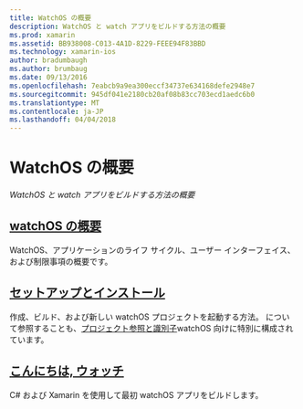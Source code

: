 ```yaml
---
title: WatchOS の概要
description: WatchOS と watch アプリをビルドする方法の概要
ms.prod: xamarin
ms.assetid: BB938008-C013-4A1D-8229-FEEE94F83BBD
ms.technology: xamarin-ios
author: bradumbaugh
ms.author: brumbaug
ms.date: 09/13/2016
ms.openlocfilehash: 7eabcb9a9ea300eccf34737e634168defe2948e7
ms.sourcegitcommit: 945df041e2180cb20af08b83cc703ecd1aedc6b0
ms.translationtype: MT
ms.contentlocale: ja-JP
ms.lasthandoff: 04/04/2018
---
```

# <a name="getting-started-with-watchos"></a>WatchOS の概要

_WatchOS と watch アプリをビルドする方法の概要_

## <a name="introduction-to-watchosioswatchosget-startedintro-to-watchosmd"></a>[watchOS の概要](~/ios/watchos/get-started/intro-to-watchos.md)

WatchOS、アプリケーションのライフ サイクル、ユーザー インターフェイス、および制限事項の概要です。

## <a name="setup--installationioswatchosget-startedinstallationmd"></a>[セットアップとインストール](~/ios/watchos/get-started/installation.md)

作成、ビルド、および新しい watchOS プロジェクトを起動する方法。
について参照することも、[プロジェクト参照と識別子](~/ios/watchos/get-started/project-references.md)watchOS 向けに特別に構成されています。

## <a name="hello-watchioswatchosget-startedhello-watchmd"></a>[こんにちは, ウォッチ](~/ios/watchos/get-started/hello-watch.md)

C# および Xamarin を使用して最初 watchOS アプリをビルドします。

